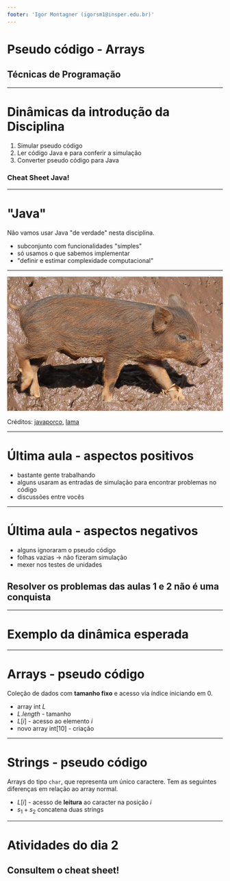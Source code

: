 ```yaml
---
footer: 'Igor Montagner (igorsm1@insper.edu.br)'
---
```


<!-- _class: front -->

# Pseudo código - Arrays

## Técnicas de Programação

--------

# Dinâmicas da introdução da Disciplina

1. Simular pseudo código
2. Ler código Java e para conferir a simulação
3. Converter pseudo código para Java

### Cheat Sheet Java!

----------------

# "Java"

Não vamos usar Java "de verdade" nesta disciplina.

- subconjunto com funcionalidades "simples"
- só usamos o que sabemos implementar
- "definir e estimar complexidade computacional"

-------

![width:800px](javaporco.png)

Créditos: [javaporco](https://flickr.com/photos/luizmrocha/4777371771), [lama](https://commons.wikimedia.org/wiki/File:Mud_closeup.jpg)

-------------------

# Última aula - aspectos positivos

- bastante gente trabalhando
- alguns usaram as entradas de simulação para encontrar problemas no código
- discussões entre vocês

------------------

# Última aula - aspectos negativos

- alguns ignoraram o pseudo código
- folhas vazias -> não fizeram simulação
- mexer nos testes de unidades

## Resolver os problemas das aulas 1 e 2 não é uma conquista

---------------

<!-- _class: front -->

# Exemplo da dinâmica esperada

-------

# Arrays - pseudo código

Coleção de dados com **tamanho fixo** e acesso via índice iniciando em $0$.

- array int $L$
- $L.length$ - tamanho
- $L[i]$ - acesso ao elemento $i$
- novo array int$[10]$ - criação

-----

# Strings - pseudo código

Arrays do tipo `char`, que representa um único caractere. Tem as seguintes diferenças em relação ao array normal.

- $L[i]$ - acesso de **leitura** ao caracter na posição $i$
- $s_1 + s_2$ concatena duas strings

--------

<!-- _class: front -->

# Atividades do dia 2

## Consultem o cheat sheet!
